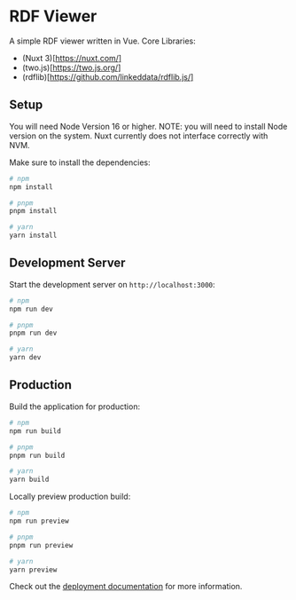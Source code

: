 # RDF Viewer

A simple RDF viewer written in Vue.
Core Libraries:
- (Nuxt 3)[https://nuxt.com/]
- (two.js)[https://two.js.org/]
- (rdflib)[https://github.com/linkeddata/rdflib.js/]

## Setup

You will need Node Version 16 or higher. NOTE: you will need to install Node version on the system. Nuxt currently does not interface correctly with NVM.

Make sure to install the dependencies:

```bash
# npm
npm install

# pnpm
pnpm install

# yarn
yarn install
```

## Development Server

Start the development server on `http://localhost:3000`:

```bash
# npm
npm run dev

# pnpm
pnpm run dev

# yarn
yarn dev
```

## Production

Build the application for production:

```bash
# npm
npm run build

# pnpm
pnpm run build

# yarn
yarn build
```

Locally preview production build:

```bash
# npm
npm run preview

# pnpm
pnpm run preview

# yarn
yarn preview
```

Check out the [deployment documentation](https://nuxt.com/docs/getting-started/deployment) for more information.
